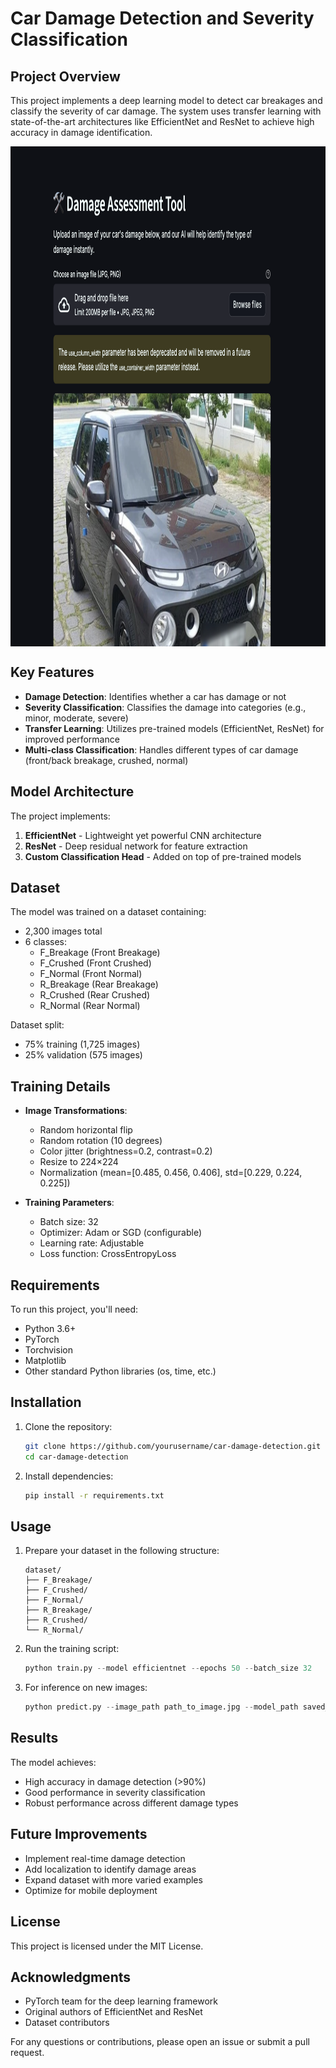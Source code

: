 # Car Damage Detection and Severity Classification

## Project Overview

This project implements a deep learning model to detect car breakages and classify the severity of car damage. The system uses transfer learning with state-of-the-art architectures like EfficientNet and ResNet to achieve high accuracy in damage identification.

<img src="app.jpg" alt="Alt Text" width="1000" height = "800" align="center">

## Key Features

- **Damage Detection**: Identifies whether a car has damage or not
- **Severity Classification**: Classifies the damage into categories (e.g., minor, moderate, severe)
- **Transfer Learning**: Utilizes pre-trained models (EfficientNet, ResNet) for improved performance
- **Multi-class Classification**: Handles different types of car damage (front/back breakage, crushed, normal)

## Model Architecture

The project implements:

1. **EfficientNet** - Lightweight yet powerful CNN architecture
2. **ResNet** - Deep residual network for feature extraction
3. **Custom Classification Head** - Added on top of pre-trained models

## Dataset

The model was trained on a dataset containing:
- 2,300 images total
- 6 classes:
  - F_Breakage (Front Breakage)
  - F_Crushed (Front Crushed)
  - F_Normal (Front Normal)
  - R_Breakage (Rear Breakage)
  - R_Crushed (Rear Crushed)
  - R_Normal (Rear Normal)

Dataset split:
- 75% training (1,725 images)
- 25% validation (575 images)

## Training Details

- **Image Transformations**:
  - Random horizontal flip
  - Random rotation (10 degrees)
  - Color jitter (brightness=0.2, contrast=0.2)
  - Resize to 224×224
  - Normalization (mean=[0.485, 0.456, 0.406], std=[0.229, 0.224, 0.225])

- **Training Parameters**:
  - Batch size: 32
  - Optimizer: Adam or SGD (configurable)
  - Learning rate: Adjustable
  - Loss function: CrossEntropyLoss

## Requirements

To run this project, you'll need:

- Python 3.6+
- PyTorch
- Torchvision
- Matplotlib
- Other standard Python libraries (os, time, etc.)

## Installation

1. Clone the repository:
   ```bash
   git clone https://github.com/yourusername/car-damage-detection.git
   cd car-damage-detection
   ```

2. Install dependencies:
   ```bash
   pip install -r requirements.txt
   ```

## Usage

1. Prepare your dataset in the following structure:
   ```
   dataset/
   ├── F_Breakage/
   ├── F_Crushed/
   ├── F_Normal/
   ├── R_Breakage/
   ├── R_Crushed/
   └── R_Normal/
   ```

2. Run the training script:
   ```python
   python train.py --model efficientnet --epochs 50 --batch_size 32
   ```

3. For inference on new images:
   ```python
   python predict.py --image_path path_to_image.jpg --model_path saved_model.pth
   ```

## Results

The model achieves:
- High accuracy in damage detection (>90%)
- Good performance in severity classification
- Robust performance across different damage types

## Future Improvements

- Implement real-time damage detection
- Add localization to identify damage areas
- Expand dataset with more varied examples
- Optimize for mobile deployment

## License

This project is licensed under the MIT License.

## Acknowledgments

- PyTorch team for the deep learning framework
- Original authors of EfficientNet and ResNet
- Dataset contributors

For any questions or contributions, please open an issue or submit a pull request.
